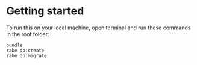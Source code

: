 # Getting started

To run this on your local machine, open terminal and run these commands in the root folder:

```
bundle
rake db:create
rake db:migrate
```
